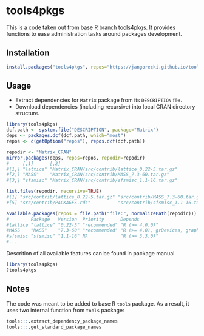 # tools4pkgs

This is a code taken out from base R branch [tools4pkgs](https://svn.r-project.org/R/branches/tools4pkgs/). It provides functions to ease administration tasks around packages development.

## Installation

```r
install.packages("tools4pkgs", repos="https://jangorecki.github.io/tools4pkgs")
```

## Usage

- Extract dependencies for `Matrix` package from its `DESCRIPTION` file.
- Download dependencies (including recursive) into local CRAN directory structure.

```r
library(tools4pkgs)
dcf.path <- system.file("DESCRIPTION", package="Matrix")
deps <- packages.dcf(dcf.path, which="most")
repos <- c(getOption("repos"), repos.dcf(dcf.path))

repodir <- "Matrix_CRAN"
mirror.packages(deps, repos=repos, repodir=repodir)
#     [,1]      [,2]                                           
#[1,] "lattice" "Matrix_CRAN/src/contrib/lattice_0.22-5.tar.gz"
#[2,] "MASS"    "Matrix_CRAN/src/contrib/MASS_7.3-60.tar.gz"   
#[3,] "sfsmisc" "Matrix_CRAN/src/contrib/sfsmisc_1.1-16.tar.gz"

list.files(repodir, recursive=TRUE)
#[1] "src/contrib/lattice_0.22-5.tar.gz" "src/contrib/MASS_7.3-60.tar.gz"    "src/contrib/PACKAGES"              "src/contrib/PACKAGES.gz"
#[5] "src/contrib/PACKAGES.rds"          "src/contrib/sfsmisc_1.1-16.tar.gz"

available.packages(repos = file.path("file:", normalizePath(repodir)))
#        Package   Version  Priority      Depends                                         Imports                                   LinkingTo
#lattice "lattice" "0.22-5" "recommended" "R (>= 4.0.0)"                                  "grid, grDevices, graphics, stats, utils" NA
#MASS    "MASS"    "7.3-60" "recommended" "R (>= 4.0), grDevices, graphics, stats, utils" "methods"                                 NA
#sfsmisc "sfsmisc" "1.1-16" NA            "R (>= 3.3.0)"                                  "grDevices, utils, stats, tools"          NA
#...
```

Descrition of all available features can be found in package manual
```r
library(tools4pkgs)
?tools4pkgs
```

## Notes

The code was meant to be added to base R `tools` package. As a result, it uses two internal function from `tools` package:
```r
tools:::.extract_dependency_package_names
tools:::.get_standard_package_names
```
